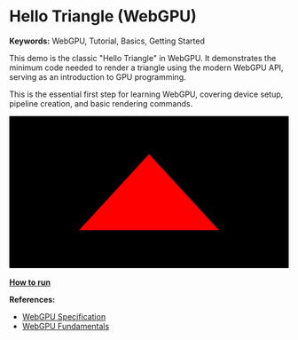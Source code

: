 # Hello Triangle (WebGPU)

**Keywords:** WebGPU, Tutorial, Basics, Getting Started

This demo is the classic "Hello Triangle" in WebGPU. It demonstrates the minimum code needed to render a triangle using the modern WebGPU API, serving as an introduction to GPU programming.

This is the essential first step for learning WebGPU, covering device setup, pipeline creation, and basic rendering commands.

![image](showcase.jpg)

**[How to run](../how_to_run.md)**

**References:**

* [WebGPU Specification]
* [WebGPU Fundamentals]

[WebGPU Specification]: https://www.w3.org/TR/webgpu/
[WebGPU Fundamentals]: https://webgpufundamentals.org
